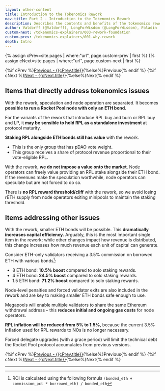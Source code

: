 ```yaml
---
layout: other-content
title: Introduction to the Tokenomics Rework
nav-title: Part 2 - Introduction to the Tokenomics Rework
description: Describes the contents and benefits of the tokenomics rework at a high level in comparison to the original tokenomics. 
author: Valdorff (@Valdorff), LongForWisdom (@LongForWisdom), Paladin
custom-next: /tokenomics-explainers/003-rework-foundation
custom-prev: /tokenomics-explainers/001-why-rework
depth: Intro
---
```


{% assign cPrev=site.pages | where:"url", page.custom-prev | first %}
{% assign cNext=site.pages | where:"url", page.custom-next | first %}

<div class="prev-next-container">
{%if cPrev %}<a href="{{cPrev.url|relative_url}}">Previous - {{cPrev.title}}</a>{%else%}<span>Previous</span>{% endif %}
{%if cNext %}<a href="{{cNext.url|relative_url}}">Next - {{cNext.title}}</a>{%else%}<span>Next</span>{% endif %}
</div>

## Items that directly address tokenomics issues

With the rework, speculation and node operation are separated. It becomes **possible to run a Rocket Pool node with only an ETH bond.**

For the variants of the rework that introduce RPL buy and burn or RPL buy and LP, it **may be sensible to hold RPL as a standalone investment** at protocol maturity.

**Staking RPL alongside ETH bonds still has value** with the rework. 
- This is the only group that has pDAO vote weight.
- This group receives a share of protocol revenue proportional to their vote-eligible RPL.

With the rework, **we do not impose a value onto the market**. Node operators can freely value providing an RPL stake alongside their ETH bond. If the revenues make the speculation worthwhile, node operators can speculate but are not forced to do so.

There is **no RPL reward threshold/cliff** with the rework, so we avoid losing rETH supply from node operators exiting minipools to maintain the staking threshold.

## Items addressing other issues

With the rework, smaller ETH bonds will be possible. This **dramatically increases capital efficiency.** Arguably, this is the most important single item in the rework; while other changes impact how revenue is distributed, this change increases how much revenue each unit of capital can generate.

Consider ETH-only validators receiving a 3.5% commission on borrowed ETH with various bonds[^1]:
* 8 ETH bond: **10.5% boost** compared to solo staking rewards.
* 4 ETH bond: **24.5% boost** compared to solo staking rewards.
* 1.5 ETH bond: **71.2% boost** compared to solo staking rewards.

Node-level penalties and forced validator exits are also included in the rework and are key to making smaller ETH bonds safe enough to use.

Megapools will enable multiple validators to share the same Ethereum withdrawal address – this **reduces initial and ongoing gas costs** for node operators.

**RPL inflation will be reduced from 5% to 1.5%**, because the current 3.5% inflation used for RPL rewards to NOs is no longer necessary.

Forced delegate upgrades (with a grace period) will limit the technical debt the Rocket Pool protocol accumulates from previous versions.

<div class="prev-next-container">
{%if cPrev %}<a href="{{cPrev.url|relative_url}}">Previous - {{cPrev.title}}</a>{%else%}<span>Previous</span>{% endif %}
{%if cNext %}<a href="{{cNext.url|relative_url}}">Next - {{cNext.title}}</a>{%else%}<span>Next</span>{% endif %}
</div>

---

[^1]: ROI is calculated using the following formula `(bonded_eth + commission_pct * borrowed_eth) / bonded_eth` 